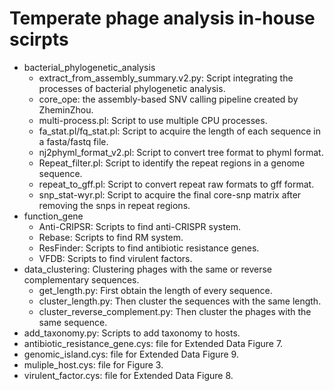 # Temperate phage analysis in-house scirpts
* bacterial_phylogenetic_analysis
	* extract_from_assembly_summary.v2.py: Script integrating the processes of bacterial phylogenetic analysis.
	* core_ope: the assembly-based SNV calling pipeline created by ZheminZhou.
	* multi-process.pl: Script to use multiple CPU processes.
	* fa_stat.pl/fq_stat.pl: Script to acquire the length of each sequence in a fasta/fastq file.
	* nj2phyml_format_v2.pl: Script to convert tree format to phyml format.
	* Repeat_filter.pl: Script to identify the repeat regions in a genome sequence.
	* repeat_to_gff.pl: Script to convert repeat raw formats to gff format.
	* snp_stat-wyr.pl: Script to acquire the final core-snp matrix after removing the snps in repeat regions.
* function_gene
  * Anti-CRIPSR: Scripts to find anti-CRISPR system.
  * Rebase: Scripts to find RM system.
  * ResFinder: Scripts to find antibiotic resistance genes.
  * VFDB: Scripts to find virulent factors.
* data_clustering: Clustering phages with the same or reverse complementary sequences.
  * get_length.py: First obtain the length of every sequence.
  * cluster_length.py: Then cluster the sequences with the same length.
  * cluster_reverse_complement.py: Then cluster the phages with the same sequence.
* add_taxonomy.py: Scripts to add taxonomy to hosts.
* antibiotic_resistance_gene.cys: file for Extended Data Figure 7.
* genomic_island.cys: file for Extended Data Figure 9.
* muliple_host.cys: file for Figure 3.
* virulent_factor.cys: file for Extended Data Figure 8.
